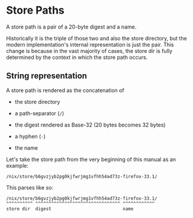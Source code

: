 # Store Paths

A store path is a pair of a 20-byte digest and a name.

Historically it is the triple of those two and also the store directory, but the modern implementation's internal representation is just the pair.
This change is because in the vast majority of cases, the store dir is fully determined by the context in which the store path occurs.

## String representation

A store path is rendered as the concatenation of

  - the store directory

  - a path-separator (`/`)

  - the digest rendered as Base-32 (20 bytes becomes 32 bytes)

  - a hyphen (`-`)

  - the name

Let's take the store path from the very beginning of this manual as an example:

    /nix/store/b6gvzjyb2pg0kjfwrjmg1vfhh54ad73z-firefox-33.1/

This parses like so:

    /nix/store/b6gvzjyb2pg0kjfwrjmg1vfhh54ad73z-firefox-33.1/
    ^^^^^^^^^^ ^^^^^^^^^^^^^^^^^^^^^^^^^^^^^^^^ ^^^^^^^^^^^^
    store dir  digest                           name
